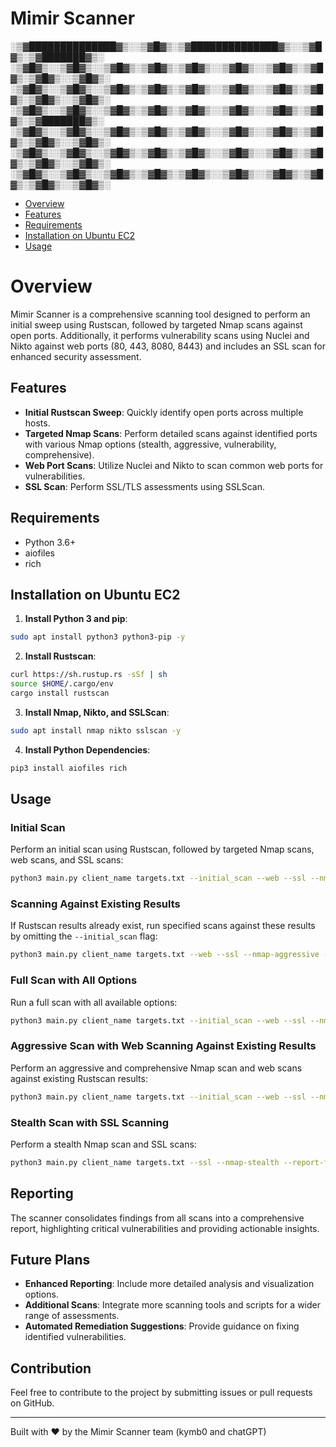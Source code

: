 
# Mimir Scanner


░▒▓██████████████▓▒░░▒▓█▓▒░▒▓██████████████▓▒░░▒▓█▓▒░▒▓███████▓▒░       
░▒▓█▓▒░░▒▓█▓▒░░▒▓█▓▒░▒▓█▓▒░▒▓█▓▒░░▒▓█▓▒░░▒▓█▓▒░▒▓█▓▒░▒▓█▓▒░░▒▓█▓▒░      
░▒▓█▓▒░░▒▓█▓▒░░▒▓█▓▒░▒▓█▓▒░▒▓█▓▒░░▒▓█▓▒░░▒▓█▓▒░▒▓█▓▒░▒▓█▓▒░░▒▓█▓▒░      
░▒▓█▓▒░░▒▓█▓▒░░▒▓█▓▒░▒▓█▓▒░▒▓█▓▒░░▒▓█▓▒░░▒▓█▓▒░▒▓█▓▒░▒▓███████▓▒░       
░▒▓█▓▒░░▒▓█▓▒░░▒▓█▓▒░▒▓█▓▒░▒▓█▓▒░░▒▓█▓▒░░▒▓█▓▒░▒▓█▓▒░▒▓█▓▒░░▒▓█▓▒░      
░▒▓█▓▒░░▒▓█▓▒░░▒▓█▓▒░▒▓█▓▒░▒▓█▓▒░░▒▓█▓▒░░▒▓█▓▒░▒▓█▓▒░▒▓█▓▒░░▒▓█▓▒░      
░▒▓█▓▒░░▒▓█▓▒░░▒▓█▓▒░▒▓█▓▒░▒▓█▓▒░░▒▓█▓▒░░▒▓█▓▒░▒▓█▓▒░▒▓█▓▒░░▒▓█▓▒░      

- [Overview](#Overview)
- [Features](#Features)
- [Requirements](#Requirements)
- [Installation on Ubuntu EC2](#Installation-on-Ubuntu-EC2)
- [Usage](#Usage)

# Overview

Mimir Scanner is a comprehensive scanning tool designed to perform an initial sweep using Rustscan, followed by targeted Nmap scans against open ports. Additionally, it performs vulnerability scans using Nuclei and Nikto against web ports (80, 443, 8080, 8443) and includes an SSL scan for enhanced security assessment.

## Features

- **Initial Rustscan Sweep**: Quickly identify open ports across multiple hosts.
- **Targeted Nmap Scans**: Perform detailed scans against identified ports with various Nmap options (stealth, aggressive, vulnerability, comprehensive).
- **Web Port Scans**: Utilize Nuclei and Nikto to scan common web ports for vulnerabilities.
- **SSL Scan**: Perform SSL/TLS assessments using SSLScan.

## Requirements

- Python 3.6+
- aiofiles
- rich


## Installation on Ubuntu EC2

1. **Install Python 3 and pip**:

```sh
sudo apt install python3 python3-pip -y
```

2. **Install Rustscan**:

```sh
curl https://sh.rustup.rs -sSf | sh
source $HOME/.cargo/env
cargo install rustscan
```

3. **Install Nmap, Nikto, and SSLScan**:

```sh
sudo apt install nmap nikto sslscan -y
```

4. **Install Python Dependencies**:

```sh
pip3 install aiofiles rich
```

## Usage

### Initial Scan

Perform an initial scan using Rustscan, followed by targeted Nmap scans, web scans, and SSL scans:

```sh
python3 main.py client_name targets.txt --initial_scan --web --ssl --nmap-all --report-file report.json
```

### Scanning Against Existing Results

If Rustscan results already exist, run specified scans against these results by omitting the `--initial_scan` flag:

```sh
python3 main.py client_name targets.txt --web --ssl --nmap-aggressive --report-file report.json
```

### Full Scan with All Options

Run a full scan with all available options:

```sh
python3 main.py client_name targets.txt --initial_scan --web --ssl --nmap-all --report-file report.json
```

### Aggressive Scan with Web Scanning Against Existing Results

Perform an aggressive and comprehensive Nmap scan and web scans against existing Rustscan results:

```sh
python3 main.py client_name targets.txt --initial_scan --web --ssl --nmap-aggresive --nmap-comprehensive --report-file report.json
```

### Stealth Scan with SSL Scanning

Perform a stealth Nmap scan and SSL scans:

```sh
python3 main.py client_name targets.txt --ssl --nmap-stealth --report-file report.json
```

## Reporting

The scanner consolidates findings from all scans into a comprehensive report, highlighting critical vulnerabilities and providing actionable insights.

## Future Plans

- **Enhanced Reporting**: Include more detailed analysis and visualization options.
- **Additional Scans**: Integrate more scanning tools and scripts for a wider range of assessments.
- **Automated Remediation Suggestions**: Provide guidance on fixing identified vulnerabilities.

## Contribution

Feel free to contribute to the project by submitting issues or pull requests on GitHub.

---

Built with ❤️ by the Mimir Scanner team (kymb0 and chatGPT)
